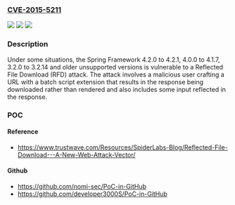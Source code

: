 ### [CVE-2015-5211](https://cve.mitre.org/cgi-bin/cvename.cgi?name=CVE-2015-5211)
![](https://img.shields.io/static/v1?label=Product&message=n%2Fa&color=blue)
![](https://img.shields.io/static/v1?label=Version&message=n%2Fa&color=blue)
![](https://img.shields.io/static/v1?label=Vulnerability&message=n%2Fa&color=brighgreen)

### Description

Under some situations, the Spring Framework 4.2.0 to 4.2.1, 4.0.0 to 4.1.7, 3.2.0 to 3.2.14 and older unsupported versions is vulnerable to a Reflected File Download (RFD) attack. The attack involves a malicious user crafting a URL with a batch script extension that results in the response being downloaded rather than rendered and also includes some input reflected in the response.

### POC

#### Reference
- https://www.trustwave.com/Resources/SpiderLabs-Blog/Reflected-File-Download---A-New-Web-Attack-Vector/

#### Github
- https://github.com/nomi-sec/PoC-in-GitHub
- https://github.com/developer3000S/PoC-in-GitHub

